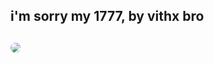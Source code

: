 <h2>i'm sorry my 1777, by vithx bro<h2>
<img src="https://i.pinimg.com/originals/9b/1e/e2/9b1ee2c1d7d5bda68f72478d538ab51b.gif" style="border-radius: 50%; z-index: -1; largura: 200px; margin- topo: 3em; ">
